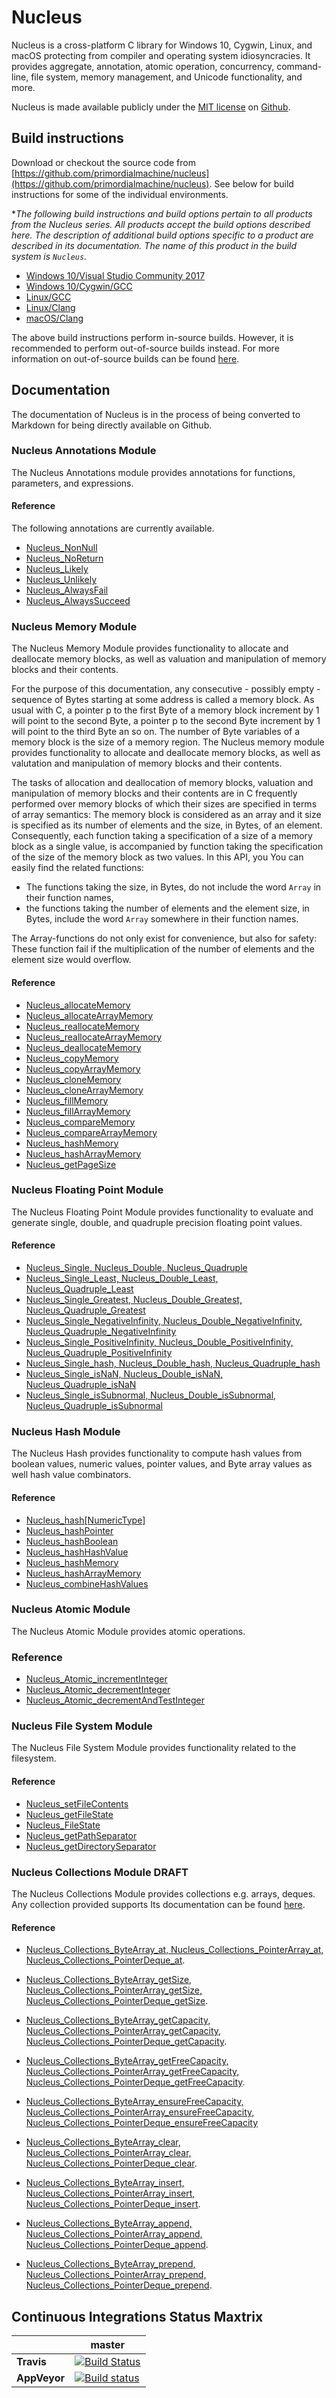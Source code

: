 # Nucleus

Nucleus is a cross-platform C library for Windows 10, Cygwin, Linux, and macOS protecting      from
compiler and operating system idiosyncracies. It provides aggregate, annotation,  atomic operation,
concurrency, command-line, file system, memory management, and Unicode functionality,     and more.

Nucleus is made available publicly under the
[MIT license](LICENSE.md)
on
[Github](https://github.com/primordialmachine/nucleus).

## Build instructions

Download or checkout the source code from [https://github.com/primordialmachine/nucleus](https://github.com/primordialmachine/nucleus).
See below for build instructions for some of the individual environments.

**The following build instructions and build options pertain to all products from the Nucleus series.
  All products accept the build options described here.
  The description of additional build options specific to a product are described in its documentation.
  The name of this product in the build system is `Nucleus`.*

* [Windows 10/Visual Studio Community 2017](documentation/building-under-windows-10-visual-studio-community-2017.md)
* [Windows 10/Cygwin/GCC](documentation/building-under-windows-10-cygwin-gcc.md)
* [Linux/GCC](documentation/building-under-linux-gcc.md)
* [Linux/Clang](documentation/building-under-linux-clang.md)
* [macOS/Clang](documentation/building-under-macos-clang.md)

The above build instructions perform in-source builds. However, it is recommended to perform
out-of-source builds instead. For more information on out-of-source builds can be found
[here](documentation/out-of-source-builds.md).

## Documentation
The documentation of Nucleus is in the process of being converted to Markdown for being directly available on Github.

### Nucleus Annotations Module
The Nucleus Annotations module provides annotations for functions, parameters, and expressions.

#### Reference

The following annotations are currently available.

- [Nucleus_NonNull](documentation/Nucleus_NonNull.md)
- [Nucleus_NoReturn](documentation/Nucleus_NoReturn.md)
- [Nucleus_Likely](documentation/Nucleus_Likely.md)
- [Nucleus_Unlikely](documentation/Nucleus_Unlikely.md)
- [Nucleus_AlwaysFail](documentation/Nucleus_AlwaysFail.md)
- [Nucleus_AlwaysSucceed](documentation/Nucleus_AlwaysSucceed.md)

### Nucleus Memory Module
The Nucleus Memory Module provides functionality to allocate and deallocate memory blocks, as well as valuation and manipulation of memory blocks and their contents.

For the purpose of this documentation, any consecutive - possibly empty - sequence of Bytes starting at some address is called a memory block.
As usual with C, a pointer p to the first Byte of a memory block increment by 1 will point to the second Byte, a pointer p to the second Byte increment by 1 will point to the third Byte an so on.
The number of Byte variables of a memory block is the size of a memory region. The Nucleus memory module provides functionality to allocate and deallocate memory blocks, as well as valutation and manipulation of memory blocks and their contents.

The tasks of allocation and deallocation of memory blocks, valuation and manipulation of memory blocks and their contents are in C frequently performed over memory blocks
of which their sizes are specified in terms of array semantics: The memory block is considered as an array and it size is specified as its number of elements and the size,
in Bytes, of an element. Consequently, each function taking a specification of a size of a memory block as a single value, is accompanied by function taking the specification
of the size of the memory block as two values. In this API, you You can easily find the related functions:
- The functions taking the size, in Bytes, do not include the word `Array` in their function names,
- the functions taking the number of elements and the element size, in Bytes, include the word `Array` somewhere in their function names.

The Array-functions do not only exist for convenience, but also for safety: These function fail if the multiplication of the number of elements and the element size would overflow.

#### Reference

- [Nucleus_allocateMemory](documentation/Nucleus_allocateMemory.md)
- [Nucleus_allocateArrayMemory](documentation/Nucleus_allocateArrayMemory.md)
- [Nucleus_reallocateMemory](documentation/Nucleus_reallocateMemory.md)
- [Nucleus_reallocateArrayMemory](documentation/Nucleus_reallocateArrayMemory.md)
- [Nucleus_deallocateMemory](documentation/Nucleus_deallocateMemory.md)
- [Nucleus_copyMemory](documentation/Nucleus_copyMemory.md)
- [Nucleus_copyArrayMemory](documentation/Nucleus_copyArrayMemory.md)
- [Nucleus_cloneMemory](documentation/Nucleus_cloneMemory.md)
- [Nucleus_cloneArrayMemory](documentation/Nucleus_cloneArrayMemory.md)
- [Nucleus_fillMemory](documentation/Nucleus_fillMemory.md)
- [Nucleus_fillArrayMemory](documentation/Nucleus_fillArrayMemory.md)
- [Nucleus_compareMemory](documentation/Nucleus_compareMemory.md)
- [Nucleus_compareArrayMemory](documentation/Nucleus_compareArrayMemory.md)
- [Nucleus_hashMemory](documentation/Nucleus_hashMemory.md)
- [Nucleus_hashArrayMemory](documentation/Nucleus_hashArrayMemory.md)
- [Nucleus_getPageSize](documentation/Nucleus_getPageSize.md)

### Nucleus Floating Point Module
The Nucleus Floating Point Module provides functionality to evaluate and generate single, double, and quadruple precision floating point values.

#### Reference

- [Nucleus_Single,
   Nucleus_Double,
   Nucleus_Quadruple](documentation/Nucleus_[FloatingPointType].md)
- [Nucleus_Single_Least,
   Nucleus_Double_Least,
   Nucleus_Quadruple_Least](documentation/Nucleus_[FloatingPointType].md)
- [Nucleus_Single_Greatest,
   Nucleus_Double_Greatest,
   Nucleus_Quadruple_Greatest](documentation/Nucleus_[FloatingPointType].md)
- [Nucleus_Single_NegativeInfinity,
   Nucleus_Double_NegativeInfinity,
   Nucleus_Quadruple_NegativeInfinity](documentation/Nucleus_[FloatingPointType].md)
- [Nucleus_Single_PositiveInfinity,
   Nucleus_Double_PositiveInfinity,
   Nucleus_Quadruple_PositiveInfinity](documentation/Nucleus_[FloatingPointType].md)
- [Nucleus_Single_hash,
   Nucleus_Double_hash,
   Nucleus_Quadruple_hash](documentation/Nucleus_[FloatingPointType]_hash.md)
- [Nucleus_Single_isNaN,
   Nucleus_Double_isNaN,
   Nucleus_Quadruple_isNaN](documentation/Nucleus_[FloatingPointType]_isNaN.md)
- [Nucleus_Single_isSubnormal,
   Nucleus_Double_isSubnormal,
   Nucleus_Quadruple_isSubnormal](documentation/Nucleus_[FloatingPointType]_isSubnormal.md)

### Nucleus Hash Module
The Nucleus Hash provides functionality to compute hash values from boolean values, numeric values, pointer values,
and Byte array values as well hash value combinators.

#### Reference

- [Nucleus_hash[NumericType]](documentation/Nucleus_hash[NumericType].md)
- [Nucleus_hashPointer](documentation/Nucleus_hashPointer_hash.md)
- [Nucleus_hashBoolean](documentation/Nucleus_hashBoolean.md)
- [Nucleus_hashHashValue](documentation/Nucleus_hashHashValue.md)
- [Nucleus_hashMemory](documentation/Nucleus_hashMemory.md)
- [Nucleus_hashArrayMemory](documentation/Nucleus_hashArrayMemory.md)
- [Nucleus_combineHashValues](documentation/Nucleus_combineHashValues.md)

### Nucleus Atomic Module
The Nucleus Atomic Module provides atomic operations.

### Reference

- [Nucleus_Atomic_incrementInteger](documentation/Nucleus_Atomic_incrementInteger.md)
- [Nucleus_Atomic_decrementInteger](documentation/Nucleus_Atomic_decrementInteger.md)
- [Nucleus_Atomic_decrementAndTestInteger](documentation/Nucleus_Atomic_decrementAndTestInteger.md)

### Nucleus File System Module
The Nucleus File System Module provides functionality related to the filesystem.

#### Reference

- [Nucleus_setFileContents](documentation/Nucleus_setFileContents.md)
- [Nucleus_getFileState](documentation/Nucleus_getFileState.md)
- [Nucleus_FileState](documentation/Nucleus_FileState.md)
- [Nucleus_getPathSeparator](documentation/Nucleus_getPathSeparator.md)
- [Nucleus_getDirectorySeparator](documentation/Nucleus_getDirectorySeparator.md)

### Nucleus Collections Module __DRAFT__
The Nucleus Collections Module provides collections e.g. arrays, deques.
Any collection provided supports
Its documentation can be found [here](documentation/Nucleus_Collections_ByteArray.md).

#### Reference

- [Nucleus_Collections_ByteArray_at,
   Nucleus_Collections_PointerArray_at,
   Nucleus_Collections_PointerDeque_at](documentation/Nucleus_Collections_[ArrayCollection]_at.md).

- [Nucleus_Collections_ByteArray_getSize,
   Nucleus_Collections_PointerArray_getSize,
   Nucleus_Collections_PointerDeque_getSize](documentation/Nucleus_Collections_[Collection-Type]_getSize.md).

- [Nucleus_Collections_ByteArray_getCapacity,
   Nucleus_Collections_PointerArray_getCapacity,
   Nucleus_Collections_PointerDeque_getCapacity](documentation/Nucleus_Collections_[ArrayCollection]_getCapacity.md).

- [Nucleus_Collections_ByteArray_getFreeCapacity,
   Nucleus_Collections_PointerArray_getFreeCapacity,
   Nucleus_Collections_PointerDeque_getFreeCapacity](documentation/Nucleus_Collections_[ArrayCollection]_getFreeCapacity.md).

- [Nucleus_Collections_ByteArray_ensureFreeCapacity,
   Nucleus_Collections_PointerArray_ensureFreeCapacity,
   Nucleus_Collections_PointerDeque_ensureFreeCapacity](documentation/Nucleus_Collections_[ArrayCollection]_ensureFreeCapacity.md)

- [Nucleus_Collections_ByteArray_clear,
   Nucleus_Collections_PointerArray_clear,
   Nucleus_Collections_PointerDeque_clear](documentation/Nucleus_Collections_[Collection-Type]_clear.md).

- [Nucleus_Collections_ByteArray_insert,
   Nucleus_Collections_PointerArray_insert,
   Nucleus_Collections_PointerDeque_insert](documentation/Nucleus_Collections_[ArrayCollection]_insert.md).

- [Nucleus_Collections_ByteArray_append,
   Nucleus_Collections_PointerArray_append,
   Nucleus_Collections_PointerDeque_append](documentation/Nucleus_Collections_[ArrayCollection]_append.md).

- [Nucleus_Collections_ByteArray_prepend,
   Nucleus_Collections_PointerArray_prepend,
   Nucleus_Collections_PointerDeque_prepend](documentation/Nucleus_Collections_[ArrayCollection]_prepend.md).

## Continuous Integrations Status Maxtrix

|              | master                                                                                                                                                                          |
| ------------ | ------------------------------------------------------------------------------------------------------------------------------------------------------------------------------- |
| **Travis**   | [![Build Status](https://travis-ci.org/primordialmachine/nucleus.svg?branch=master)](https://travis-ci.org/primordialmachine/nucleus)                                           |
| **AppVeyor** | [![Build status](https://ci.appveyor.com/api/projects/status/c6ualudcnt8h9pco/branch/master?svg=true)](https://ci.appveyor.com/project/primordialmachine/nucleus/branch/master) |
